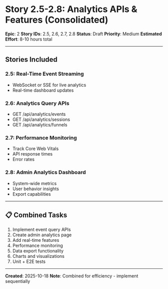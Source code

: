 # Story 2.5-2.8: Analytics APIs & Features (Consolidated)

**Epic**: 2
**Story IDs**: 2.5, 2.6, 2.7, 2.8
**Status**: Draft
**Priority**: Medium
**Estimated Effort**: 8-10 hours total

---

## Stories Included

### 2.5: Real-Time Event Streaming
- WebSocket or SSE for live analytics
- Real-time dashboard updates

### 2.6: Analytics Query APIs
- GET /api/analytics/events
- GET /api/analytics/sessions
- GET /api/analytics/funnels

### 2.7: Performance Monitoring
- Track Core Web Vitals
- API response times
- Error rates

### 2.8: Admin Analytics Dashboard
- System-wide metrics
- User behavior insights
- Export capabilities

---

## 📋 Combined Tasks

1. Implement event query APIs
2. Create admin analytics page
3. Add real-time features
4. Performance monitoring
5. Data export functionality
6. Charts and visualizations
7. Unit + E2E tests

---

**Created**: 2025-10-18
**Note**: Combined for efficiency - implement sequentially
